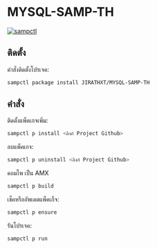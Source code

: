 # MYSQL-SAMP-TH

[![sampctl](https://img.shields.io/badge/sampctl-MYSQL--SAMP--TH-2f2f2f.svg?style=for-the-badge)](https://github.com/JIRATHXT/MYSQL-SAMP-TH)

<!--
Short description of your library, why it's useful, some examples, pictures or
videos. Link to your forum release thread too.

Remember: You can use "forumfmt" to convert this readme to forum BBCode!

What the sections below should be used for:

`## Installation`: Leave this section un-edited unless you have some specific
additional installation procedure.

`## Testing`: Whether your library is tested with a simple `main()` and `print`,
unit-tested, or demonstrated via prompting the player to connect, you should
include some basic information for users to try out your code in some way.

And finally, maintaining your version number`:

* Follow [Semantic Versioning](https://semver.org/)
* When you release a new version, update `VERSION` and `git tag` it
* Versioning is important for sampctl to use the version control features

Happy Pawning!
-->

## ติดตั้ง

คำสั่งติดตั้งโปรเจค:

```bash
sampctl package install JIRATHXT/MYSQL-SAMP-TH
```


<!--
Write your code documentation or examples here. If your library is documented in
the source code, direct users there. If not, list your API and describe it well
in this section. If your library is passive and has no API, simply omit this
section.
-->

## คำสั่ง

<!--
Depending on whether your package is tested via in-game "demo tests" or
y_testing unit-tests, you should indicate to readers what to expect below here.
-->

ติดตั้งแพ็คเกจเพิ่ม:

```bash
sampctl p install <ลิงก์ Project Github>
```

ลบแพ็คเกจ:

```bash
sampctl p uninstall <ลิงก์ Project Github>
```

คอมไพ เป็น AMX

```bash
sampctl p build
```

เช็คหรืออัพเดตแพ็คเก็จ:

```bash
sampctl p ensure
```

รันโปรเจค:

```bash
sampctl p run
```
